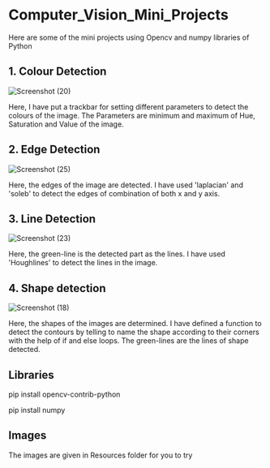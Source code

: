 # Computer_Vision_Mini_Projects
Here are some of the mini projects using Opencv and numpy libraries of Python

## 1. Colour Detection
![Screenshot (20)](https://user-images.githubusercontent.com/76507095/136331168-08b9dd52-ac7d-4ceb-9ec1-0af5cf1aacc1.png)

Here, I have put a trackbar for setting different parameters to detect the colours of the image.
The Parameters are minimum and maximum of Hue, Saturation and Value of the image.

## 2. Edge Detection
![Screenshot (25)](https://user-images.githubusercontent.com/76507095/136331882-fd7701ad-636e-43ae-800f-5143548110ef.png)

Here, the edges of the image are detected. 
I have used 'laplacian' and 'soleb' to detect the edges of combination of both x and y axis.

## 3. Line Detection
![Screenshot (23)](https://user-images.githubusercontent.com/76507095/136332093-03823fac-0692-49f4-be06-ff9b03ec6c33.png)

Here, the green-line is the detected part as the lines.
I have used 'Houghlines' to detect the lines in the image.

## 4. Shape detection
![Screenshot (18)](https://user-images.githubusercontent.com/76507095/136332456-b669bfe1-e81c-4329-a37b-e741987cc248.png)

Here, the shapes of the images are determined.
I have defined a function to detect the contours by telling to name the shape according to their corners with the help of if and else loops.
The green-lines are the lines of shape detected.

## Libraries

pip install opencv-contrib-python

pip install numpy

## Images

The images are given in Resources folder for you to try
